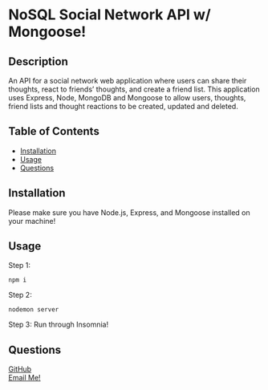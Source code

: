 # NoSQL Social Network API w/ Mongoose!

  ## Description
  An API for a social network web application where users can share their thoughts, react to friends’ thoughts, and create a friend list. This application uses Express, Node, MongoDB and Mongoose to allow users, thoughts, friend lists and thought reactions to be created, updated and deleted.



  ## Table of Contents
  - [Installation](#installation)
  - [Usage](#usage)
  - [Questions](#tests)

  ## Installation
  Please make sure you have Node.js, Express, and Mongoose installed on your machine!

  ## Usage
  Step 1: 
  ```
  npm i
  ```
  Step 2:
  ```
  nodemon server
  ```
  
  Step 3: 
  Run through Insomnia!
  
  ## Questions
  [GitHub](https://github.com/RiderCogswell)  
  [Email Me!](mailto:ridercogswell@gmail.com)
  
